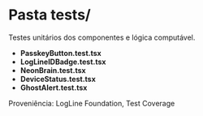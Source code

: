 # Pasta __tests__/

Testes unitários dos componentes e lógica computável.

- **PasskeyButton.test.tsx**
- **LogLineIDBadge.test.tsx**
- **NeonBrain.test.tsx**
- **DeviceStatus.test.tsx**
- **GhostAlert.test.tsx**

Proveniência: LogLine Foundation, Test Coverage